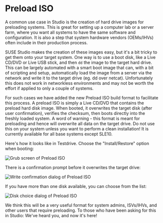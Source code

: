 # Preload ISO

A common use case in Studio is the creation of hard drive images for preloading
systems. This is great for setting up a computer lab or a server farm,
where you want all systems to have the same software and configuration. It is
also a step that system hardware vendors (OEMs/IHVs) often include in their
production process.

SUSE Studio makes the creation of these images easy, but it's a bit tricky
to get them onto your target system. One way is to use a boot disk, like a Live
CD/DVD or Live USB stick, and then `dd` the image to the target hard drive. This
can be largely automated with a smart boot image that can, with a
bit of scripting and setup, automatically load the image from a server via the
network and write it to the target drive (eg. dd over netcat). Unfortunately
this does not work in networkless environments and may not be worth the effort
if applied to only a couple of systems.

For such cases we have added the new Preload ISO build format to facilitate this
process. A preload ISO is simply a Live CD/DVD that contains the preload hard
disk image. When booted, it overwrites the target disk (after user
confirmation), verifies the checksum, then boots directly into the freshly
loaded system. A word of warning - this format is meant for preloading and hence
will overwrite all data on the target drive. Do not use this on your system
unless you want to perform a clean installation! It is currently available for
all base systems except SLE10.

Here's how it looks like in Testdrive. Choose the "Install/Restore" option when
booting:

![Grub screen of Preload ISO](preload-grub.png)

There is a confirmation prompt before it overwrites the target drive:

![Write confirmation dialog of Preload ISO](preload-write.png)

If you have more than one disk available, you can choose from the list:

![Disk choice dialog of Preload ISO](preload-choice.png)

We think this will be a very useful format for system admins, ISVs/IHVs, and
other users that require preloading. To those who have been asking for this in
Studio: We've heard you, and now it's here!
